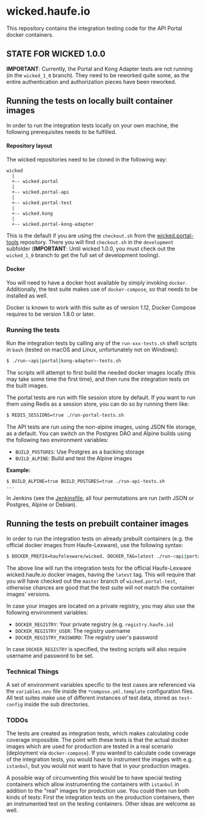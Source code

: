 # wicked.haufe.io

This repository contains the integration testing code for the API Portal docker containers.

## STATE FOR WICKED 1.0.0

**IMPORTANT**: Currently, the Portal and Kong Adapter tests are not running (in the `wicked_1_0` branch). They need to be reworked quite some, as the entire authentication and authorization pieces have been reworked.

## Running the tests on locally built container images

In order to run the integration tests locally on your own machine, the following prerequisites needs to be fulfilled.

#### Repository layout

The wicked repositories need to be cloned in the following way:

```
wicked
  |
  +-- wicked.portal
  |
  +-- wicked.portal-api
  |
  +-- wicked.portal-test
  |
  +-- wicked.kong
  |
  +-- wicked.portal-kong-adapter
```

This is the default if you are using the `checkout.sh` from the [wicked.portal-tools](https://github.com/apim-haufe-io/wicked.portal-tools) repository. There you will find `checkout.sh` in the `development` subfolder (**IMPORTANT**: Until wicked 1.0.0, you must check out the `wicked_1_0` branch to get the full set of development tooling).

#### Docker

You will need to have a docker host available by simply invoking `docker`. Additionally, the test suite makes use of `docker-compose`, so that needs to be installed as well.

Docker is known to work with this suite as of version 1.12, Docker Compose requires to be version 1.8.0 or later.

### Running the tests

Run the integration tests by calling any of the `run-xxx-tests.sh` shell scripts in `bash` (tested on macOS and Linux, unfortunately not on Windows):

```bash
$ ./run-<api|portal|kong-adapter>-tests.sh
```

The scripts will attempt to first build the needed docker images locally (this may take some time the first time), and then runs the integration tests on the built images.

The portal tests are run with file session store by default. If you want to run them using Redis as a session store, you can do so by running them like:

```bash
$ REDIS_SESSIONS=true ./run-portal-tests.sh
```

The API tests are run using the non-alpine images, using JSON file storage, as a default. You can switch on the Postgres DAO and Alpine builds using the following two environment variables:

* `BUILD_POSTGRES`: Use Postgres as a backing storage
* `BUILD_ALPINE`: Build and test the Alpine images

**Example:**

```
$ BUILD_ALPINE=true BUILD_POSTGRES=true ./run-api-tests.sh
...
```

In Jenkins (see the [Jenkinsfile](Jenkinsfile), all four permutations are run (with JSON or Postgres, Alpine or Debian).

## Running the tests on prebuilt container images

In order to run the integration tests on already prebuilt containers (e.g. the official docker images from Haufe-Lexware), use the following syntax:

```bash
$ DOCKER_PREFIX=haufelexware/wicked. DOCKER_TAG=latest ./run-<api|portal|kong-adapter>-tests.sh
```

The above line will run the integration tests for the official Haufe-Lexware wicked.haufe.io docker images, having the `latest` tag. This will require that you will have checked out the `master` branch of `wicked.portal-test`, otherwise chances are good that the test suite will not match the container images' versions.

In case your images are located on a private registry, you may also use the following environment variables:

* `DOCKER_REGISTRY`: Your private registry (e.g. `registry.haufe.io`)
* `DOCKER_REGISTRY_USER`: The registry username
* `DOCKER_REGISTRY_PASSWORD`: The registry user's password

In case `DOCKER_REGISTRY` is specified, the testing scripts will also require username and password to be set.

### Technical Things

A set of environment variables specific to the test cases are referenced via the `variables.env` file inside the `*compose.yml.template` configuration files. All test suites make use of different instances of test data, stored as `test-config` inside the sub directories. 

### TODOs

The tests are created as integration tests, which makes calculating code coverage impossible. The point with these tests is that the actual docker images which are used for production are tested in a real scenario (deployment via `docker-compose`). If you wanted to calculate code coverage of the integration tests, you would have to instrument the images with e.g. `istanbul`, but you would not want to have that in your production images.

A possible way of circumventing this would be to have special testing containers which allow instrumenting the containers with `istanbul` in addition to the "real" images for production use. You could then run both kinds of tests: First the integration tests on the production containers, then an instrumented test on the testing containers. Other ideas are welcome as well. 

